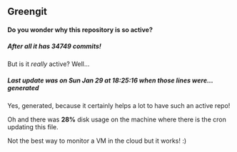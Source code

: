 ## Greengit

#### Do you wonder why this repository is so active?

##### After all it has 34749 commits!

But is it *really* active? Well...

##### Last update was on Sun Jan 29 at 18:25:16 when those lines were... generated

Yes, generated, because it certainly helps a lot to have such an active repo!

Oh and there was **28%** disk usage on the machine
where there is the cron updating this file.

Not the best way to monitor a VM in the cloud but it works! :)
